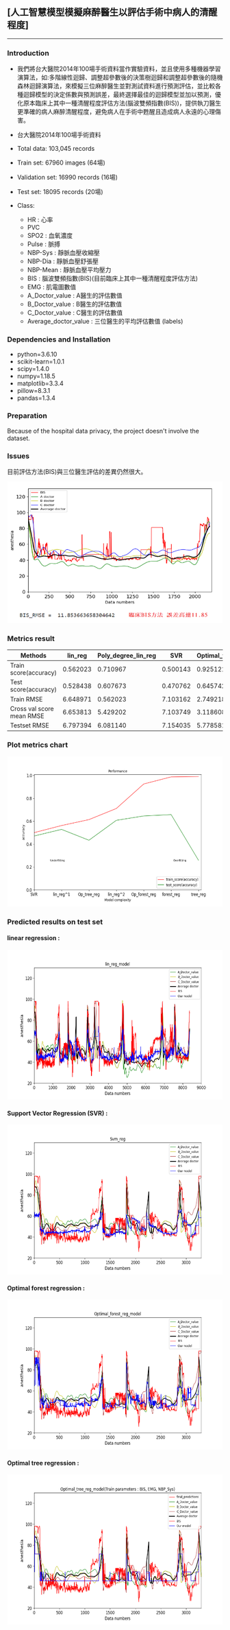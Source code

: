 ##  [人工智慧模型模擬麻醉醫生以評估手術中病人的清醒程度]
---

### Introduction
* 我們將台大醫院2014年100場手術資料當作實驗資料，並且使用多種機器學習演算法，如:多階線性迴歸、調整超參數後的決策樹迴歸和調整超參數後的隨機森林迴歸演算法，來模擬三位麻醉醫生並對測試資料進行預測評估，並比較各種迴歸模型的決定係數與預測誤差，最終選擇最佳的迴歸模型並加以預測，優化原本臨床上其中一種清醒程度評估方法(腦波雙頻指數(BIS))，提供執刀醫生更準確的病人麻醉清醒程度，避免病人在手術中甦醒且造成病人永遠的心理傷害。

* 台大醫院2014年100場手術資料
* Total data: 103,045 records
* Train set: 67960 images (64場)
* Validation set: 16990 records (16場)
* Test set: 18095 records (20場)
* Class: 
    * HR : 心率
    * PVC
    * SPO2 : 血氧濃度
    * Pulse : 脈搏
    * NBP-Sys : 靜脈血壓收縮壓
    * NBP-Dia : 靜脈血壓舒張壓
    * NBP-Mean : 靜脈血壓平均壓力
    * BIS : 腦波雙頻指數(BIS)(目前臨床上其中一種清醒程度評估方法)
    * EMG : 肌電圖數值
    * A_Doctor_value : A醫生的評估數值
    * B_Doctor_value : B醫生的評估數值
    * C_Doctor_value : C醫生的評估數值
    * Average_doctor_value : 三位醫生的平均評估數值 (labels)
    

### Dependencies and Installation
* python=3.6.10
* scikit-learn=1.0.1
* scipy=1.4.0
* numpy=1.18.5
* matplotlib=3.3.4
* pillow=8.3.1
* pandas=1.3.4

### Preparation
Because of the hospital data privacy, the project doesn't involve the dataset.

### Issues
目前評估方法(BIS)與三位醫生評估的差異仍然很大。
<p align='center'>
<img src="github_fig/BIS.png" height="330px" width='650px'> 

### Metrics result
|Methods|lin_reg|Poly_degree_lin_reg|SVR|Optimal_forest_reg|forest_reg|Optimal_tree_reg|tree_reg|
|-|-|-|-|-|-|-|-|
|Train score(accuracy)|0.562023|0.710967|0.500143|0.925121|0.987059|0.613913|0.990100|
|Test score(accuracy)|0.528438|0.607673|0.470762|0.645742|0.657726|0.433699|0.258408|
|Train RMSE|6.648971|0.562023|7.103162|2.749218|1.142909|6.242688|0.999632|
|Cross val score mean RMSE|6.653813|5.429202|7.103749|3.118608|1.866904|6.252218|2.483877|
|Testset RMSE|6.797394|6.081140|7.154035|5.778581|5.680002|7.306088|8.360723|


### Plot metrics chart
<p align='center'>
<img src="github_fig/Performance_plot.png" height="350px" width='650px'> 


### Predicted results on test set

#### linear regression :
<p align='center'>
<img src="github_fig/lin_reg_test_5_result.png" height="350px" width='600px'> 

#### Support Vector Regression (SVR) :
<p align='center'>
<img src="github_fig/Svm_reg_test_5_result.png" height="350px" width='600px'> 

#### Optimal forest regression :
<p align='center'>
<img src="github_fig/Optimal_forest_reg_test_5_result.png" height="350px" width='600px'> 

#### Optimal tree regression :
<p align='center'>
<img src="github_fig/Optimal_tree_reg_test_5_result.png" height="350px" width='600px'> 

